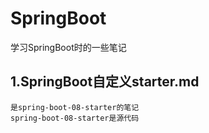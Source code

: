 # SpringBoot
学习SpringBoot时的一些笔记

## 1.SpringBoot自定义starter.md
    是spring-boot-08-starter的笔记
    spring-boot-08-starter是源代码
